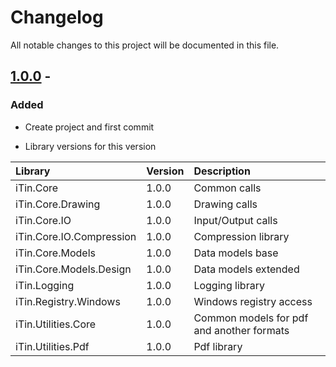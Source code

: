 ﻿# Changelog
All notable changes to this project will be documented in this file.

## [1.0.0] - 

### Added
- Create project and first commit

- Library versions for this version
  
|Library|Version|Description|
|:------|:------|:----------|
|iTin.Core| 1.0.0 | Common calls |
|iTin.Core.Drawing| 1.0.0 | Drawing calls |
|iTin.Core.IO| 1.0.0 | Input/Output calls |
|iTin.Core.IO.Compression| 1.0.0 | Compression library |
|iTin.Core.Models| 1.0.0 | Data models base |
|iTin.Core.Models.Design| 1.0.0 | Data models extended |
|iTin.Logging| 1.0.0 | Logging library |
|iTin.Registry.Windows| 1.0.0 | Windows registry access |
|iTin.Utilities.Core| 1.0.0 | Common models for pdf and another formats |
|iTin.Utilities.Pdf| 1.0.0 | Pdf library |

[1.0.0]: https://github.com/iAJTin/iPdfWriter

